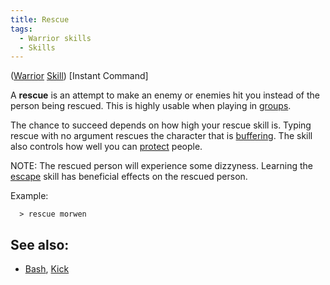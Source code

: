 ```yaml
---
title: Rescue
tags:
  - Warrior skills
  - Skills
---
```

([Warrior](Warrior "wikilink") [Skill](Skill "wikilink")) \[Instant
Command\]

A **rescue** is an attempt to make an enemy or enemies hit you instead
of the person being rescued. This is highly usable when playing in
[groups](group "wikilink").

The chance to succeed depends on how high your rescue skill is. Typing
rescue with no argument rescues the character that is
[buffering](buffer "wikilink"). The skill also controls how well you can
[protect](protect "wikilink") people.

NOTE: The rescued person will experience some dizzyness. Learning the
[escape](escape "wikilink") skill has beneficial effects on the rescued
person.

Example:

`  > rescue morwen`

## See also:

- [Bash](Bash "wikilink"), [Kick](Kick "wikilink")
